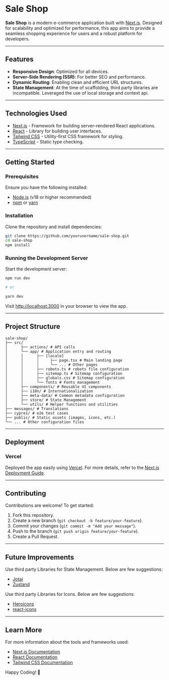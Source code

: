 # Sale Shop

**Sale Shop** is a modern e-commerce application built with [Next.js](https://nextjs.org). Designed for scalability and optimized for performance, this app aims to provide a seamless shopping experience for users and a robust platform for developers.

---

## Features

- **Responsive Design**: Optimized for all devices.
- **Server-Side Rendering (SSR)**: For better SEO and performance.
- **Dynamic Routing**: Enabling clean and efficient URL structures.
- **State Management**: At the time of scaffolding, third party libraries are incompatible.
  Leveraged the use of local storage and context api.

---

## Technologies Used

- [Next.js](https://nextjs.org) - Framework for building server-rendered React applications.
- [React](https://reactjs.org) - Library for building user interfaces.
- [Tailwind CSS](https://tailwindcss.com) - Utility-first CSS framework for styling.
- [TypeScript](https://www.typescriptlang.org) - Static type checking.

---

## Getting Started

### Prerequisites

Ensure you have the following installed:

- [Node.js](https://nodejs.org) (v18 or higher recommended)
- [npm](https://npmjs.com) or [yarn](https://yarnpkg.com)

### Installation

Clone the repository and install dependencies:

```bash
git clone https://github.com/yourusername/sale-shop.git
cd sale-shop
npm install
```

### Running the Development Server

Start the development server:

```bash
npm run dev

# or

yarn dev
```

Visit [http://localhost:3000](http://localhost:3000) in your browser to view the app.

---

## Project Structure

```plaintext
sale-shop/
├── src/
│      ├── actions/ # API calls
│      └── app/ # Application entry and routing
│      │      ├── [locale]
│      │      │     ├── page.tsx # Main landing page
│      │      │     └── ... # Other pages
│      │      ├── robots.ts # robots file configuration
│      │      ├── sitemap.ts # Sitemap configuration
│      │      ├── globals.css # Sitemap configuration
│      │      └── fonts # Fonts management
│      ├── components/ # Reusable UI components
│      ├── i18n/ # Internationalization
│      ├── meta-data/ # Common metadata configuration
│      ├── store/ # State Management
│      └── utils/ # Helper functions and utilities
├── messages/ # Translations
├── cypres/ # e2e test cases
├── public/ # Static assets (images, icons, etc.)
└── ... # Other configuration files
```

---

## Deployment

### Vercel

Deployed the app easily using [Vercel](https://vercel.com).
For more details, refer to the [Next.js Deployment Guide](https://nextjs.org/docs/app/building-your-application/deploying).

---

## Contributing

Contributions are welcome! To get started:

1. Fork this repository.
2. Create a new branch (`git checkout -b feature/your-feature`).
3. Commit your changes (`git commit -m "Add your message"`).
4. Push to the branch (`git push origin feature/your-feature`).
5. Create a Pull Request.

---

## Future Improvements

Use third party Libraries for State Management. Below are few suggestions:

- [Jotai](https://jotai.org/)
- [Zustand](https://zustand-demo.pmnd.rs/)

Use third party Libraries for Icons. Below are few suggestions:

- [Heroicons](https://heroicons.com/)
- [react-icons](https://react-icons.github.io/react-icons/)

---

## Learn More

For more information about the tools and frameworks used:

- [Next.js Documentation](https://nextjs.org/docs)
- [React Documentation](https://reactjs.org/docs/getting-started.html)
- [Tailwind CSS Documentation](https://tailwindcss.com/docs)

Happy Coding! 🚀
